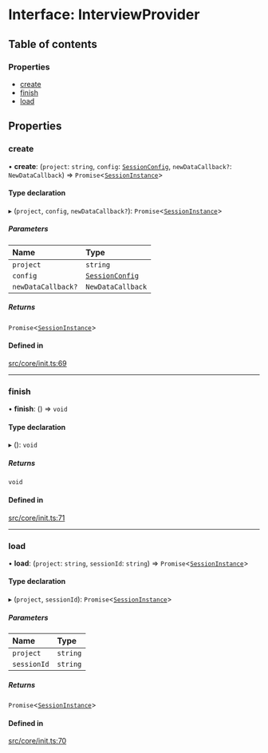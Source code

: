 # Interface: InterviewProvider

## Table of contents

### Properties

- [create](../wiki/InterviewProvider#create)
- [finish](../wiki/InterviewProvider#finish)
- [load](../wiki/InterviewProvider#load)

## Properties

### create

• **create**: (`project`: `string`, `config`: [`SessionConfig`](../wiki/SessionConfig), `newDataCallback?`: `NewDataCallback`) => `Promise`\<[`SessionInstance`](../wiki/SessionInstance)\>

#### Type declaration

▸ (`project`, `config`, `newDataCallback?`): `Promise`\<[`SessionInstance`](../wiki/SessionInstance)\>

##### Parameters

| Name | Type |
| :------ | :------ |
| `project` | `string` |
| `config` | [`SessionConfig`](../wiki/SessionConfig) |
| `newDataCallback?` | `NewDataCallback` |

##### Returns

`Promise`\<[`SessionInstance`](../wiki/SessionInstance)\>

#### Defined in

[src/core/init.ts:69](https://github.com/decisively-io/interview-sdk/blob/19c4f70cce9e8197103d83c7fc3c34bc1d672377/src/core/init.ts#L69)

___

### finish

• **finish**: () => `void`

#### Type declaration

▸ (): `void`

##### Returns

`void`

#### Defined in

[src/core/init.ts:71](https://github.com/decisively-io/interview-sdk/blob/19c4f70cce9e8197103d83c7fc3c34bc1d672377/src/core/init.ts#L71)

___

### load

• **load**: (`project`: `string`, `sessionId`: `string`) => `Promise`\<[`SessionInstance`](../wiki/SessionInstance)\>

#### Type declaration

▸ (`project`, `sessionId`): `Promise`\<[`SessionInstance`](../wiki/SessionInstance)\>

##### Parameters

| Name | Type |
| :------ | :------ |
| `project` | `string` |
| `sessionId` | `string` |

##### Returns

`Promise`\<[`SessionInstance`](../wiki/SessionInstance)\>

#### Defined in

[src/core/init.ts:70](https://github.com/decisively-io/interview-sdk/blob/19c4f70cce9e8197103d83c7fc3c34bc1d672377/src/core/init.ts#L70)
